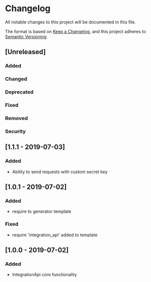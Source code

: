 # Changelog

All notable changes to this project will be documented in this file.

The format is based on [Keep a Changelog](https://keepachangelog.com/en/1.0.0/),
and this project adheres to [Semantic Versioning](https://semver.org/spec/v2.0.0.html).

## [Unreleased]

### Added

### Changed

### Deprecated

### Fixed

### Removed

### Security


## [1.1.1 - 2019-07-03]

### Added

- Ability to send requests with custom secret key

## [1.0.1 - 2019-07-02]

### Added

- require to generator template

### Fixed

 - require 'integration_api' added to template

## [1.0.0 - 2019-07-02]

### Added

 - IntegrationApi core functionality